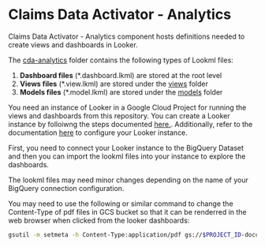 # Claims Data Activator - Analytics
Claims Data Activator - Analytics component hosts definitions needed to create views and dashboards in Looker.

The [cda-analytics](../cda-analytics) folder contains the following types of Lookml files:
1. **Dashboard files** (*.dashboard.lkml) are stored at the root level
2. **Views files** (*.view.lkml) are stored under the [views](./views) folder
3. **Models files** (*.model.lkml) are stored under the [models](./models) folder


You need an instance of Looker in a Google Cloud Project for running the views and dashboards from this repository.
You can create a Looker instance by folloiwng the steps documented [here.](https://cloud.google.com/looker/docs/looker-core-instance-create#console).
Additionally, refer to the documentation [here](https://github.com/hcls-solutions/claims-data-activator/tree/main/cda-analytics/looker_terraform_deployment_script)
to configure your Looker instance.

First, you need to connect your Looker instance to the BigQuery Dataset and then you can import the lookml files into your instance to explore the dashboards.

The lookml files may need minor changes depending on the name of your BigQuery connection configuration.

You may need to use the following or similar command to change the Content-Type of pdf files in GCS bucket so that it can be renderred in the web browser when clicked from the looker dashboards:

```bash
gsutil -m setmeta -h Content-Type:application/pdf gs://$PROJECT_ID-document-upload/*/*/*.pdf
```
